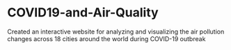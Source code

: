 # COVID19-and-Air-Quality
Created an interactive website for analyzing and visualizing the air pollution changes across 18 cities around the world during COVID-19 outbreak
